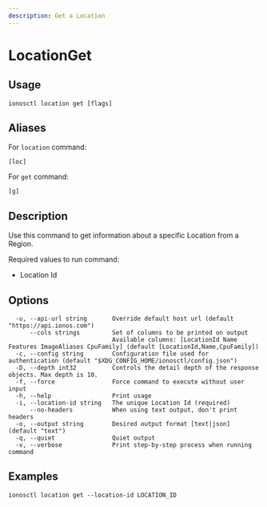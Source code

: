```yaml
---
description: Get a Location
---
```


# LocationGet

## Usage

```text
ionosctl location get [flags]
```

## Aliases

For `location` command:

```text
[loc]
```

For `get` command:

```text
[g]
```

## Description

Use this command to get information about a specific Location from a Region.

Required values to run command:

* Location Id

## Options

```text
  -u, --api-url string       Override default host url (default "https://api.ionos.com")
      --cols strings         Set of columns to be printed on output 
                             Available columns: [LocationId Name Features ImageAliases CpuFamily] (default [LocationId,Name,CpuFamily])
  -c, --config string        Configuration file used for authentication (default "$XDG_CONFIG_HOME/ionosctl/config.json")
  -D, --depth int32          Controls the detail depth of the response objects. Max depth is 10.
  -f, --force                Force command to execute without user input
  -h, --help                 Print usage
  -i, --location-id string   The unique Location Id (required)
      --no-headers           When using text output, don't print headers
  -o, --output string        Desired output format [text|json] (default "text")
  -q, --quiet                Quiet output
  -v, --verbose              Print step-by-step process when running command
```

## Examples

```text
ionosctl location get --location-id LOCATION_ID
```

